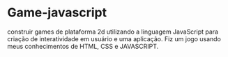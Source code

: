 # Game-javascript
construir games de plataforma 2d utilizando a linguagem JavaScript para criação de interatividade em usuário e uma aplicação.
 Fiz um jogo usando meus conhecimentos de HTML, CSS e JAVASCRIPT.
